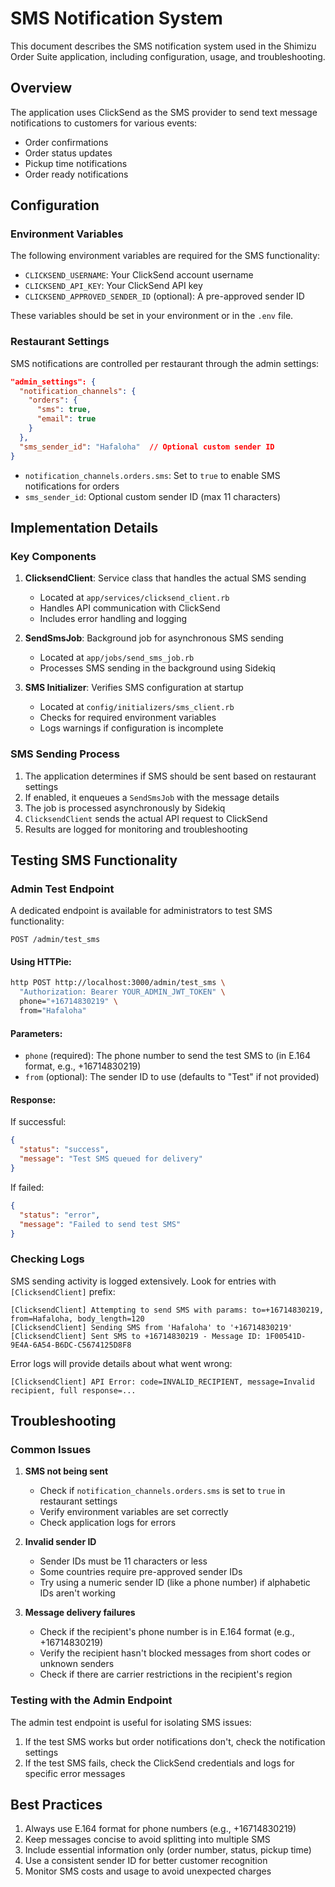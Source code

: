 # SMS Notification System

This document describes the SMS notification system used in the Shimizu Order Suite application, including configuration, usage, and troubleshooting.

## Overview

The application uses ClickSend as the SMS provider to send text message notifications to customers for various events:

- Order confirmations
- Order status updates
- Pickup time notifications
- Order ready notifications

## Configuration

### Environment Variables

The following environment variables are required for the SMS functionality:

- `CLICKSEND_USERNAME`: Your ClickSend account username
- `CLICKSEND_API_KEY`: Your ClickSend API key
- `CLICKSEND_APPROVED_SENDER_ID` (optional): A pre-approved sender ID

These variables should be set in your environment or in the `.env` file.

### Restaurant Settings

SMS notifications are controlled per restaurant through the admin settings:

```json
"admin_settings": {
  "notification_channels": {
    "orders": {
      "sms": true,
      "email": true
    }
  },
  "sms_sender_id": "Hafaloha"  // Optional custom sender ID
}
```

- `notification_channels.orders.sms`: Set to `true` to enable SMS notifications for orders
- `sms_sender_id`: Optional custom sender ID (max 11 characters)

## Implementation Details

### Key Components

1. **ClicksendClient**: Service class that handles the actual SMS sending
   - Located at `app/services/clicksend_client.rb`
   - Handles API communication with ClickSend
   - Includes error handling and logging

2. **SendSmsJob**: Background job for asynchronous SMS sending
   - Located at `app/jobs/send_sms_job.rb`
   - Processes SMS sending in the background using Sidekiq

3. **SMS Initializer**: Verifies SMS configuration at startup
   - Located at `config/initializers/sms_client.rb`
   - Checks for required environment variables
   - Logs warnings if configuration is incomplete

### SMS Sending Process

1. The application determines if SMS should be sent based on restaurant settings
2. If enabled, it enqueues a `SendSmsJob` with the message details
3. The job is processed asynchronously by Sidekiq
4. `ClicksendClient` sends the actual API request to ClickSend
5. Results are logged for monitoring and troubleshooting

## Testing SMS Functionality

### Admin Test Endpoint

A dedicated endpoint is available for administrators to test SMS functionality:

```
POST /admin/test_sms
```

#### Using HTTPie:

```bash
http POST http://localhost:3000/admin/test_sms \
  "Authorization: Bearer YOUR_ADMIN_JWT_TOKEN" \
  phone="+16714830219" \
  from="Hafaloha"
```

#### Parameters:

- `phone` (required): The phone number to send the test SMS to (in E.164 format, e.g., +16714830219)
- `from` (optional): The sender ID to use (defaults to "Test" if not provided)

#### Response:

If successful:
```json
{
  "status": "success",
  "message": "Test SMS queued for delivery"
}
```

If failed:
```json
{
  "status": "error",
  "message": "Failed to send test SMS"
}
```

### Checking Logs

SMS sending activity is logged extensively. Look for entries with `[ClicksendClient]` prefix:

```
[ClicksendClient] Attempting to send SMS with params: to=+16714830219, from=Hafaloha, body_length=120
[ClicksendClient] Sending SMS from 'Hafaloha' to '+16714830219'
[ClicksendClient] Sent SMS to +16714830219 - Message ID: 1F00541D-9E4A-6A54-B6DC-C5674125D8F8
```

Error logs will provide details about what went wrong:

```
[ClicksendClient] API Error: code=INVALID_RECIPIENT, message=Invalid recipient, full response=...
```

## Troubleshooting

### Common Issues

1. **SMS not being sent**
   - Check if `notification_channels.orders.sms` is set to `true` in restaurant settings
   - Verify environment variables are set correctly
   - Check application logs for errors

2. **Invalid sender ID**
   - Sender IDs must be 11 characters or less
   - Some countries require pre-approved sender IDs
   - Try using a numeric sender ID (like a phone number) if alphabetic IDs aren't working

3. **Message delivery failures**
   - Check if the recipient's phone number is in E.164 format (e.g., +16714830219)
   - Verify the recipient hasn't blocked messages from short codes or unknown senders
   - Check if there are carrier restrictions in the recipient's region

### Testing with the Admin Endpoint

The admin test endpoint is useful for isolating SMS issues:

1. If the test SMS works but order notifications don't, check the notification settings
2. If the test SMS fails, check the ClickSend credentials and logs for specific error messages

## Best Practices

1. Always use E.164 format for phone numbers (e.g., +16714830219)
2. Keep messages concise to avoid splitting into multiple SMS
3. Include essential information only (order number, status, pickup time)
4. Use a consistent sender ID for better customer recognition
5. Monitor SMS costs and usage to avoid unexpected charges

